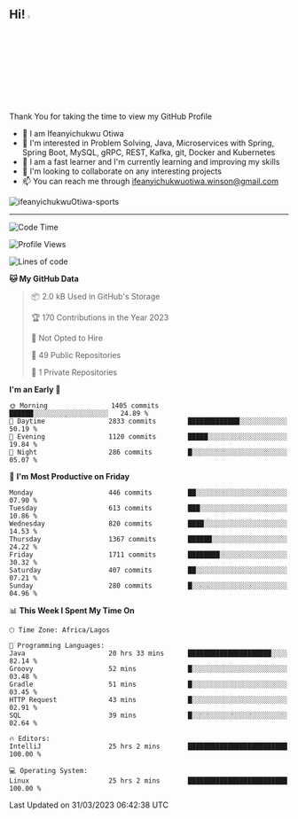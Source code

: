 <!-- BLOG-POST-LIST:START --><!-- BLOG-POST-LIST:END -->

## Hi! <img src="https://media.giphy.com/media/hvRJCLFzcasrR4ia7z/giphy.gif" width="4%"> 

Thank You for taking the time to view my GitHub Profile

- 👋 I am Ifeanyichukwu Otiwa
- 👀 I'm interested in Problem Solving, Java, Microservices with Spring, Spring Boot, MySQL, gRPC, REST, Kafka, git, Docker and Kubernetes
- 🌱 I am a fast learner and I'm currently learning and improving my skills
- 💞️ I'm looking to collaborate on any interesting projects
- 📫 You can reach me through ifeanyichukwuotiwa.winson@gmail.com

<p align="left" marginTop="10px"> <img src="https://komarev.com/ghpvc/?username=ifeanyichukwuOtiwa-sports&label=Profile%20views&color=0e75b6&style=for-the-badge" alt="ifeanyichukwuOtiwa-sports" /> </p>

***

<!--START_SECTION:waka-->
![Code Time](http://img.shields.io/badge/Code%20Time-1%2C244%20hrs%207%20mins-blue)

![Profile Views](http://img.shields.io/badge/Profile%20Views-0-blue)

![Lines of code](https://img.shields.io/badge/From%20Hello%20World%20I%27ve%20Written-1.7%20million%20lines%20of%20code-blue)

**🐱 My GitHub Data** 

> 📦 2.0 kB Used in GitHub's Storage 
 > 
> 🏆 170 Contributions in the Year 2023
 > 
> 🚫 Not Opted to Hire
 > 
> 📜 49 Public Repositories 
 > 
> 🔑 1 Private Repositories 
 > 
**I'm an Early 🐤** 

```text
🌞 Morning                1405 commits        ██████░░░░░░░░░░░░░░░░░░░   24.89 % 
🌆 Daytime                2833 commits        █████████████░░░░░░░░░░░░   50.19 % 
🌃 Evening                1120 commits        █████░░░░░░░░░░░░░░░░░░░░   19.84 % 
🌙 Night                  286 commits         █░░░░░░░░░░░░░░░░░░░░░░░░   05.07 % 
```
📅 **I'm Most Productive on Friday** 

```text
Monday                   446 commits         ██░░░░░░░░░░░░░░░░░░░░░░░   07.90 % 
Tuesday                  613 commits         ███░░░░░░░░░░░░░░░░░░░░░░   10.86 % 
Wednesday                820 commits         ████░░░░░░░░░░░░░░░░░░░░░   14.53 % 
Thursday                 1367 commits        ██████░░░░░░░░░░░░░░░░░░░   24.22 % 
Friday                   1711 commits        ████████░░░░░░░░░░░░░░░░░   30.32 % 
Saturday                 407 commits         ██░░░░░░░░░░░░░░░░░░░░░░░   07.21 % 
Sunday                   280 commits         █░░░░░░░░░░░░░░░░░░░░░░░░   04.96 % 
```


📊 **This Week I Spent My Time On** 

```text
🕑︎ Time Zone: Africa/Lagos

💬 Programming Languages: 
Java                     20 hrs 33 mins      █████████████████████░░░░   82.14 % 
Groovy                   52 mins             █░░░░░░░░░░░░░░░░░░░░░░░░   03.48 % 
Gradle                   51 mins             █░░░░░░░░░░░░░░░░░░░░░░░░   03.45 % 
HTTP Request             43 mins             █░░░░░░░░░░░░░░░░░░░░░░░░   02.91 % 
SQL                      39 mins             █░░░░░░░░░░░░░░░░░░░░░░░░   02.64 % 

🔥 Editors: 
IntelliJ                 25 hrs 2 mins       █████████████████████████   100.00 % 

💻 Operating System: 
Linux                    25 hrs 2 mins       █████████████████████████   100.00 % 
```


 Last Updated on 31/03/2023 06:42:38 UTC
<!--END_SECTION:waka-->

<!--
<p align="center">
![trophy](https://github-profile-trophy.vercel.app/?username=ifeanyichukwuOtiwa-sports&theme=onedark) (https://github.com/ryo-ma/github-profile-trophy)
</p>
-->

<!---
ifeanyi-otiwa/ifeanyi-otiwa is a ✨ special ✨ repository because its `README.md` (this file) appears on your GitHub profile.
You can click the Preview link to take a look at your changes.
--->
